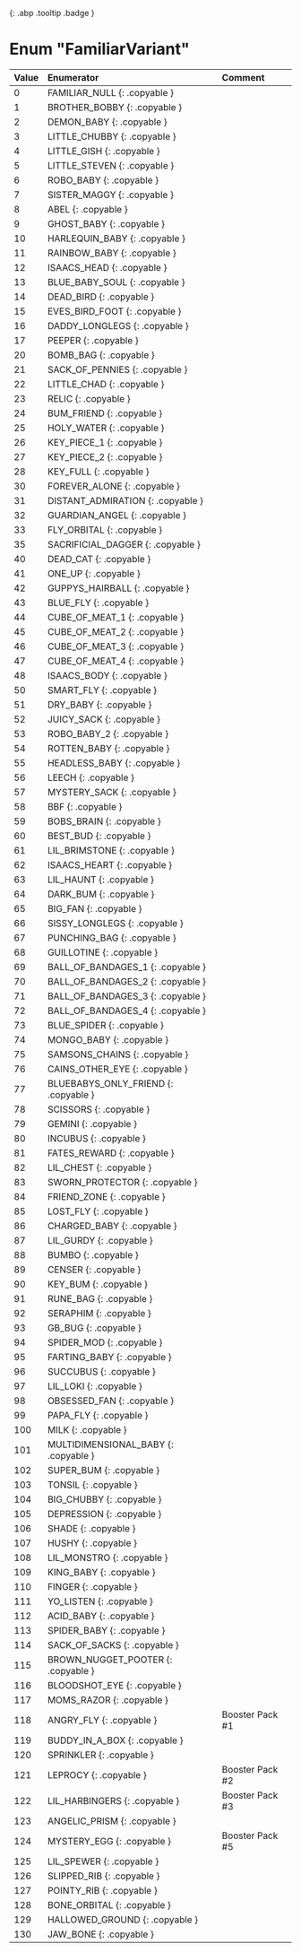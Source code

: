 [ ](#){: .abp .tooltip .badge }
# Enum "FamiliarVariant"
|Value|Enumerator|Comment|
|:--|:--|:--|
| 0 |FAMILIAR_NULL {: .copyable } |  | 
| 1 |BROTHER_BOBBY {: .copyable } |  | 
| 2 |DEMON_BABY {: .copyable } |  | 
| 3 |LITTLE_CHUBBY {: .copyable } |  | 
| 4 |LITTLE_GISH {: .copyable } |  | 
| 5 |LITTLE_STEVEN {: .copyable } |  | 
| 6 |ROBO_BABY {: .copyable } |  | 
| 7 |SISTER_MAGGY {: .copyable } |  | 
| 8 |ABEL {: .copyable } |  | 
| 9 |GHOST_BABY {: .copyable } |  | 
| 10 |HARLEQUIN_BABY {: .copyable } |  | 
| 11 |RAINBOW_BABY {: .copyable } |  | 
| 12 |ISAACS_HEAD {: .copyable } |  | 
| 13 |BLUE_BABY_SOUL {: .copyable } |  | 
| 14 |DEAD_BIRD {: .copyable } |  | 
| 15 |EVES_BIRD_FOOT {: .copyable } |  | 
| 16 |DADDY_LONGLEGS {: .copyable } |  | 
| 17 |PEEPER {: .copyable } |  | 
| 20 |BOMB_BAG {: .copyable } |  | 
| 21 |SACK_OF_PENNIES {: .copyable } |  | 
| 22 |LITTLE_CHAD {: .copyable } |  | 
| 23 |RELIC {: .copyable } |  | 
| 24 |BUM_FRIEND {: .copyable } |  | 
| 25 |HOLY_WATER {: .copyable } |  | 
| 26 |KEY_PIECE_1 {: .copyable } |  | 
| 27 |KEY_PIECE_2 {: .copyable } |  | 
| 28 |KEY_FULL {: .copyable } |  | 
| 30 |FOREVER_ALONE {: .copyable } |  | 
| 31 |DISTANT_ADMIRATION {: .copyable } |  | 
| 32 |GUARDIAN_ANGEL {: .copyable } |  | 
| 33 |FLY_ORBITAL {: .copyable } |  | 
| 35 |SACRIFICIAL_DAGGER {: .copyable } |  | 
| 40 |DEAD_CAT {: .copyable } |  | 
| 41 |ONE_UP {: .copyable } |  | 
| 42 |GUPPYS_HAIRBALL {: .copyable } |  | 
| 43 |BLUE_FLY {: .copyable } |  | 
| 44 |CUBE_OF_MEAT_1 {: .copyable } |  | 
| 45 |CUBE_OF_MEAT_2 {: .copyable } |  | 
| 46 |CUBE_OF_MEAT_3 {: .copyable } |  | 
| 47 |CUBE_OF_MEAT_4 {: .copyable } |  | 
| 48 |ISAACS_BODY {: .copyable } |  | 
| 50 |SMART_FLY {: .copyable } |  | 
| 51 |DRY_BABY {: .copyable } |  | 
| 52 |JUICY_SACK {: .copyable } |  | 
| 53 |ROBO_BABY_2 {: .copyable } |  | 
| 54 |ROTTEN_BABY {: .copyable } |  | 
| 55 |HEADLESS_BABY {: .copyable } |  | 
| 56 |LEECH {: .copyable } |  | 
| 57 |MYSTERY_SACK {: .copyable } |  | 
| 58 |BBF {: .copyable } |  | 
| 59 |BOBS_BRAIN {: .copyable } |  | 
| 60 |BEST_BUD {: .copyable } |  | 
| 61 |LIL_BRIMSTONE {: .copyable } |  | 
| 62 |ISAACS_HEART {: .copyable } |  | 
| 63 |LIL_HAUNT {: .copyable } |  | 
| 64 |DARK_BUM {: .copyable } |  | 
| 65 |BIG_FAN {: .copyable } |  | 
| 66 |SISSY_LONGLEGS {: .copyable } |  | 
| 67 |PUNCHING_BAG {: .copyable } |  | 
| 68 |GUILLOTINE {: .copyable } |  | 
| 69 |BALL_OF_BANDAGES_1 {: .copyable } |  | 
| 70 |BALL_OF_BANDAGES_2 {: .copyable } |  | 
| 71 |BALL_OF_BANDAGES_3 {: .copyable } |  | 
| 72 |BALL_OF_BANDAGES_4 {: .copyable } |  | 
| 73 |BLUE_SPIDER {: .copyable } |  | 
| 74 |MONGO_BABY {: .copyable } |  | 
| 75 |SAMSONS_CHAINS {: .copyable } |  | 
| 76 |CAINS_OTHER_EYE {: .copyable } |  | 
| 77 |BLUEBABYS_ONLY_FRIEND {: .copyable } |  | 
| 78 |SCISSORS {: .copyable } |  | 
| 79 |GEMINI {: .copyable } |  | 
| 80 |INCUBUS {: .copyable } |  | 
| 81 |FATES_REWARD {: .copyable } |  | 
| 82 |LIL_CHEST {: .copyable } |  | 
| 83 |SWORN_PROTECTOR {: .copyable } |  | 
| 84 |FRIEND_ZONE {: .copyable } |  | 
| 85 |LOST_FLY {: .copyable } |  | 
| 86 |CHARGED_BABY {: .copyable } |  | 
| 87 |LIL_GURDY {: .copyable } |  | 
| 88 |BUMBO {: .copyable } |  | 
| 89 |CENSER {: .copyable } |  | 
| 90 |KEY_BUM {: .copyable } |  | 
| 91 |RUNE_BAG {: .copyable } |  | 
| 92 |SERAPHIM {: .copyable } |  | 
| 93 |GB_BUG {: .copyable } |  | 
| 94 |SPIDER_MOD {: .copyable } |  | 
| 95 |FARTING_BABY {: .copyable } |  | 
| 96 |SUCCUBUS {: .copyable } |  | 
| 97 |LIL_LOKI {: .copyable } |  | 
| 98 |OBSESSED_FAN {: .copyable } |  | 
| 99 |PAPA_FLY {: .copyable } |  | 
| 100 |MILK {: .copyable } |  | 
| 101 |MULTIDIMENSIONAL_BABY {: .copyable } |  | 
| 102 |SUPER_BUM {: .copyable } |  | 
| 103 |TONSIL {: .copyable } |  | 
| 104 |BIG_CHUBBY {: .copyable } |  | 
| 105 |DEPRESSION {: .copyable } |  | 
| 106 |SHADE {: .copyable } |  | 
| 107 |HUSHY {: .copyable } |  | 
| 108 |LIL_MONSTRO {: .copyable } |  | 
| 109 |KING_BABY {: .copyable } |  | 
| 110 |FINGER {: .copyable } |  | 
| 111 |YO_LISTEN {: .copyable } |  | 
| 112 |ACID_BABY {: .copyable } |  | 
| 113 |SPIDER_BABY {: .copyable } |  | 
| 114 |SACK_OF_SACKS {: .copyable } |  | 
| 115 |BROWN_NUGGET_POOTER {: .copyable } |  | 
| 116 |BLOODSHOT_EYE {: .copyable } |  | 
| 117 |MOMS_RAZOR {: .copyable } |  | 
| 118 |ANGRY_FLY {: .copyable } | Booster Pack #1 <br> | 
| 119 |BUDDY_IN_A_BOX {: .copyable } |  | 
| 120 |SPRINKLER {: .copyable } |  | 
| 121 |LEPROCY {: .copyable } | Booster Pack #2 <br> | 
| 122 |LIL_HARBINGERS {: .copyable } | Booster Pack #3 <br> | 
| 123 |ANGELIC_PRISM {: .copyable } |  | 
| 124 |MYSTERY_EGG {: .copyable } | Booster Pack #5 <br> | 
| 125 |LIL_SPEWER {: .copyable } |  | 
| 126 |SLIPPED_RIB {: .copyable } |  | 
| 127 |POINTY_RIB {: .copyable } |  | 
| 128 |BONE_ORBITAL {: .copyable } |  | 
| 129 |HALLOWED_GROUND {: .copyable } |  | 
| 130 |JAW_BONE {: .copyable } |  | 